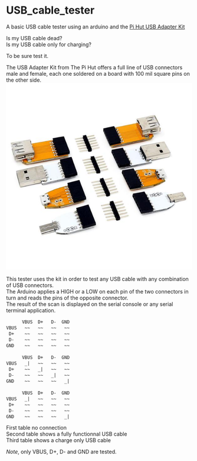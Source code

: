 # USB_cable_tester
A basic USB cable tester using an arduino and the [Pi Hut USB Adapter Kit](https://thepihut.com/products/usb-adapter-kit)  

Is my USB cable dead?  
Is my USB cable only for charging?  

To be sure test it.  

The USB Adapter Kit from The Pi Hut offers a full line of USB connectors male and female, each one soldered on a board with 100 mil square pins on the other side.  
![USB adapter kit](usb_adapter_kit_1.jpg)

This tester uses the kit in order to test any USB cable with any combination of USB connectors.  
The Arduino applies a HIGH or a LOW on each pin of the two connectors in turn and reads the pins of the opposite connector.  
The result of the scan is displayed on the serial console or any serial terminal application.  
```
      VBUS  D+   D-  GND  
VBUS   ~~   ~~   ~~   ~~ 
 D+    ~~   ~~   ~~   ~~ 
 D-    ~~   ~~   ~~   ~~ 
GND    ~~   ~~   ~~   ~~ 

      VBUS  D+   D-  GND  
VBUS   _|   ~~   ~~   ~~ 
 D+    ~~   _|   ~~   ~~ 
 D-    ~~   ~~   _|   ~~ 
GND    ~~   ~~   ~~   _| 

      VBUS  D+   D-  GND  
VBUS   _|   ~~   ~~   ~~ 
 D+    ~~   ~~   ~~   ~~ 
 D-    ~~   ~~   ~~   ~~ 
GND    ~~   ~~   ~~   _| 

```
First table no connection  
Second table shows a fully functionnal USB cable  
Third table shows a charge only USB cable  
  
_Note_, only VBUS, D+, D- and GND are tested.

